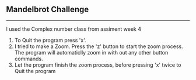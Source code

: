 ## Mandelbrot Challenge
----------------------------------------------------------------
I used the Complex number class from assiment week 4

1. To Quit the program press 'x'.
1. I tried to make a Zoom. Press the 'z' button to start the zoom process. 
The program will automaticlly zoom in with out any other button commands.
1. Let the program finish the zoom process, before pressing 'x' twice to Quit the program



